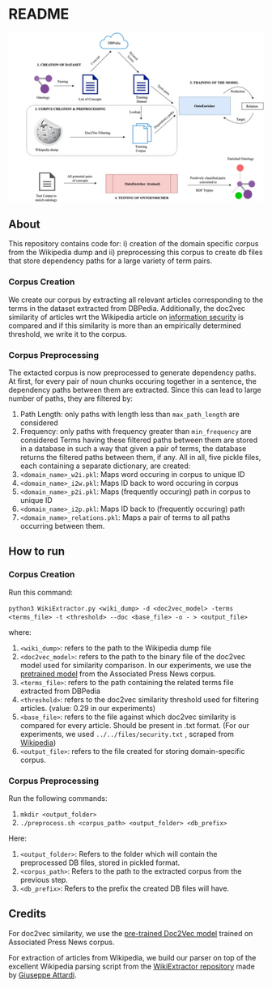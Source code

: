 # README

![Corpus Creation & Preprocessing Process Diagram](corpus-creation.jpg)

## About

This repository contains code for: i) creation of the domain specific corpus from the Wikipedia dump and ii) preprocessing this corpus to create db files that store dependency paths for a large variety of term pairs. 

### Corpus Creation
We create our corpus by extracting all relevant articles corresponding to the terms in the dataset extracted from DBPedia. Additionally, the doc2vec similarity of articles wrt the Wikipedia article on [information security](https://en.wikipedia.org/wiki/Information_security) is compared and if this similarity is more than an empirically determined threshold, we write it to the corpus. 

### Corpus Preprocessing
The extacted corpus is now preprocessed to generate dependency paths. At first, for every pair of noun chunks occuring together in a sentence, the dependency paths between them are extracted. Since this can lead to large number of paths, they are filtered by: 
1. Path Length: only paths with length less than `max_path_length` are considered
2. Frequency: only paths with frequency greater than `min_frequency` are considered
Terms having these filtered paths between them are stored in a database in such a way that given a pair of terms, the database returns the filtered paths between them, if any. 
All in all, five pickle files, each containing a separate dictionary, are created:
1. `<domain_name>_w2i.pkl`: Maps word occuring in corpus to unique ID
2. `<domain_name>_i2w.pkl`: Maps ID back to word occuring in corpus
3. `<domain_name>_p2i.pkl`: Maps (frequently occuring) path in corpus to unique ID
4. `<domain_name>_i2p.pkl`: Maps ID back to (frequently occuring) path
5. `<domain_name>_relations.pkl`: Maps a pair of terms to all paths occurring between them.

## How to run

### Corpus Creation

Run this command:

`python3 WikiExtractor.py <wiki_dump> -d <doc2vec_model> -terms <terms_file> -t <threshold> --doc <base_file> -o - > <output_file>`

where:

1. `<wiki_dump>`: refers to the path to the Wikipedia dump file
2. `<doc2vec_model>`: refers to the path to the binary file of the doc2vec model used for similarity comparison. In our experiments, we use the [pretrained model](https://ibm.ent.box.com/s/9ebs3c759qqo1d8i7ed323i6shv2js7e) from the Associated Press News corpus.
3. `<terms_file>`: refers to the path containing the related terms file extracted from DBPedia
4. `<threshold>`: refers to the doc2vec similarity threshold used for filtering articles. (value: 0.29 in our experiments)
5. `<base_file>`: refers to the file against which doc2vec similarity is compared for every article. Should be present in .txt format. (For our experiments, we used `../../files/security.txt` , scraped from [Wikipedia](https://en.wikipedia.org/wiki/Information_security))
6. `<output_file>`: refers to the file created for storing domain-specific corpus.

### Corpus Preprocessing

Run the following commands:
1. `mkdir <output_folder>`
2. `./preprocess.sh <corpus_path> <output_folder> <db_prefix>`

Here:

1. `<output_folder>`: Refers to the folder which will contain the preprocessed DB files, stored in pickled format. 
2. `<corpus_path>`: Refers to the path to the extracted corpus from the previous step.
3. `<db_prefix>`: Refers to the prefix the created DB files will have. 

## Credits

For doc2vec similarity, we use the [pre-trained Doc2Vec model](https://ibm.ent.box.com/s/9ebs3c759qqo1d8i7ed323i6shv2js7e) trained on Associated Press News corpus.

For extraction of articles from Wikipedia, we build our parser on top of the excellent Wikipedia parsing script from the [WikiExtractor repository](https://github.com/attardi/wikiextractor) made by [Giuseppe Attardi](https://github.com/attardi).